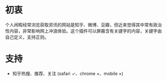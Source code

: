 # 初衷
个人闲暇经常浏览获取资讯的网站是知乎、微博、豆瓣，但近来觉得其中常有政治性内容，非常影响网上冲浪体验。这个插件可以屏蔽含有关键字的内容，关键字由自己定义，支持正则。

# 支持
 - 知乎热搜、推荐、关注 (safari ✓、chrome ×、mobile ×)
